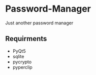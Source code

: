 # Password-Manager
Just another password manager

## Requirments

- PyQt5
- sqlite
- pycrypto
- pyperclip

